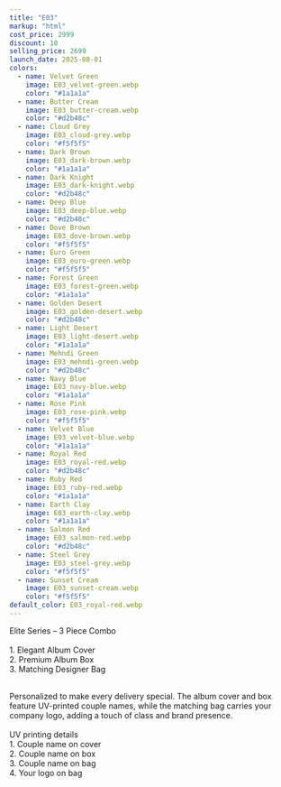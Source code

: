 ```yaml
---
title: "E03"
markup: "html"
cost_price: 2999
discount: 10
selling_price: 2699
launch_date: 2025-08-01
colors:
  - name: Velvet Green
    image: E03_velvet-green.webp
    color: "#1a1a1a"
  - name: Butter Cream
    image: E03_butter-cream.webp
    color: "#d2b48c"
  - name: Cloud Grey
    image: E03_cloud-grey.webp
    color: "#f5f5f5"
  - name: Dark Brown
    image: E03_dark-brown.webp
    color: "#1a1a1a"
  - name: Dark Knight
    image: E03_dark-knight.webp
    color: "#d2b48c"
  - name: Deep Blue
    image: E03_deep-blue.webp
    color: "#d2b48c"
  - name: Dove Brown
    image: E03_dove-brown.webp
    color: "#f5f5f5"
  - name: Euro Green
    image: E03_euro-green.webp
    color: "#f5f5f5"
  - name: Forest Green
    image: E03_forest-green.webp
    color: "#1a1a1a"
  - name: Golden Desert
    image: E03_golden-desert.webp
    color: "#d2b48c"
  - name: Light Desert
    image: E03_light-desert.webp
    color: "#1a1a1a"
  - name: Mehndi Green
    image: E03_mehndi-green.webp
    color: "#d2b48c"
  - name: Navy Blue
    image: E03_navy-blue.webp
    color: "#1a1a1a"
  - name: Rose Pink
    image: E03_rose-pink.webp
    color: "#f5f5f5"
  - name: Velvet Blue
    image: E03_velvet-blue.webp
    color: "#1a1a1a"
  - name: Royal Red
    image: E03_royal-red.webp
    color: "#d2b48c"
  - name: Ruby Red
    image: E03_ruby-red.webp
    color: "#1a1a1a"
  - name: Earth Clay
    image: E03_earth-clay.webp
    color: "#1a1a1a"
  - name: Salmon Red
    image: E03_salmon-red.webp
    color: "#d2b48c"
  - name: Steel Grey
    image: E03_steel-grey.webp
    color: "#f5f5f5"
  - name: Sunset Cream
    image: E03_sunset-cream.webp
    color: "#f5f5f5"
default_color: E03_royal-red.webp
---
```


Elite Series – 3 Piece Combo<br><br> <span class='text-b font-medium text-lime-300 mb-1'> 1. Elegant Album Cover<br> 2. Premium Album Box<br> 3. Matching Designer Bag<br><br> </span> <div class='max-w-xl mx-auto'> Personalized to make every delivery special. The album cover and box feature UV-printed couple names, while the matching bag carries your company logo, adding a touch of class and brand presence. </div> <div class='max-w-xl mx-auto text-b font-medium text-lime-300 mb-1'> <br>UV printing details<br> </div> <span class='text-r mb-1'> 1. Couple name on cover<br> 2. Couple name on box<br> 3. Couple name on bag<br> 4. Your logo on bag<br> </span>
